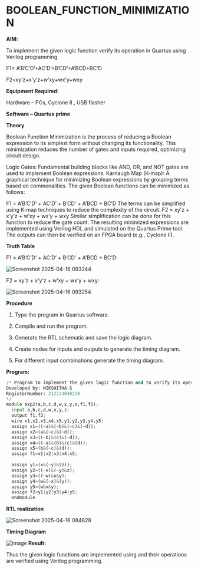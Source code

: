 # BOOLEAN_FUNCTION_MINIMIZATION

**AIM:**

To implement the given logic function verify its operation in Quartus using Verilog programming.

F1= A’B’C’D’+AC’D’+B’CD’+A’BCD+BC’D 

F2=xy’z+x’y’z+w’xy+wx’y+wxy

**Equipment Required:**

Hardware – PCs, Cyclone II , USB flasher

**Software – Quartus prime**

**Theory**

Boolean Function Minimization is the process of reducing a Boolean expression to its simplest form without changing its functionality. This minimization reduces the number of gates and inputs required, optimizing circuit design.

Logic Gates: Fundamental building blocks like AND, OR, and NOT gates are used to implement Boolean expressions. Karnaugh Map (K-map): A graphical technique for minimizing Boolean expressions by grouping terms based on commonalities. The given Boolean functions can be minimized as follows:

F1 = A’B’C’D’ + AC’D’ + B’CD’ + A’BCD + BC’D The terms can be simplified using K-map techniques to reduce the complexity of the circuit. F2 = xy’z + x’y’z + w’xy + wx’y + wxy Similar simplification can be done for this function to reduce the gate count. The resulting minimized expressions are implemented using Verilog HDL and simulated on the Quartus Prime tool. The outputs can then be verified on an FPGA board (e.g., Cyclone II).

**Truth Table**

F1 = A’B’C’D’ + AC’D’ + B’CD’ + A’BCD + BC’D:

![Screenshot 2025-04-16 093244](https://github.com/user-attachments/assets/d62ce9f9-c2ff-42c1-ba5e-27883535c000)

F2 = xy’z + x’y’z + w’xy + wx’y + wxy:

![Screenshot 2025-04-16 093254](https://github.com/user-attachments/assets/b3f018e9-bc4b-4069-a4c3-bf8b1ab91694)

**Procedure**

1.	Type the program in Quartus software.

2.	Compile and run the program.

3.	Generate the RTL schematic and save the logic diagram.

4.	Create nodes for inputs and outputs to generate the timing diagram.

5.	For different input combinations generate the timing diagram.

**Program:**
```python
/* Program to implement the given logic function and to verify its operations in quartus using Verilog programming. 
Developed by: NIKSHITHA.S
RegisterNumber: 212224040220
*/
module exp2(a,b,c,d,w,x,y,z,f1,f2);
  input a,b,c,d,w,x,y,z;
  output f1,f2;
  wire x1,x2,x3,x4,x5,y1,y2,y3,y4,y5;
  assign x1=((~a)&(~b)&(~c)&(~d));
  assign x2=(a&(~c)&(~d));
  assign x3=((~b)&(c)&(~d));
  assign x4=((~a)&(b)&(c)&(d));
  assign x5=(b&(~c)&(d));
  assign f1=x1|x2|x3|x4|x5;
  
  assign y1=(x&(~y)&(z));
  assign y2=((~x)&(~y)&z);
  assign y3=((~w)&x&y);
  assign y4=(w&(~x)&(y));
  assign y5=(w&x&y);
  assign f2=y1|y2|y3|y4|y5;
  endmodule 
```
**RTL realization**

![Screenshot 2025-04-16 084828](https://github.com/user-attachments/assets/e3dd20a1-6d93-4b0d-a1fa-a1853d5fceff)

**Timing Diagram**

![image](https://github.com/user-attachments/assets/32755610-4555-49e7-8467-53766bdbd97b)
**Result:**

Thus the given logic functions are implemented using and their operations are verified using Verilog programming.


